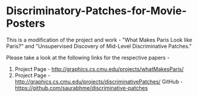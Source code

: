 # Discriminatory-Patches-for-Movie-Posters
This is a modification of the project and work - "What Makes Paris Look like Paris?" and "Unsupervised Discovery of Mid-Level Discriminative Patches."

Please take a look at the following links for the respective papers - 


1. Project Page - http://graphics.cs.cmu.edu/projects/whatMakesParis/ 
2. Project Page - http://graphics.cs.cmu.edu/projects/discriminativePatches/
   GitHub - https://github.com/saurabhme/discriminative-patches
